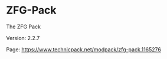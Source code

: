# ZFG-Pack
The ZFG Pack

Version: 2.2.7

Page: https://www.technicpack.net/modpack/zfg-pack.1165276
